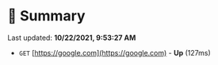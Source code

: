 # 📖 Summary
Last updated: **10/22/2021, 9:53:27 AM**

- `GET` [https://google.com](https://google.com) - **Up** (127ms)
